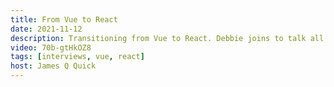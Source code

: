 ```yaml
---
title: From Vue to React
date: 2021-11-12
description: Transitioning from Vue to React. Debbie joins to talk all about it, her learning process, which features she likes more from which frameworks, and so much more!
video: 70b-gtHkOZ8
tags: [interviews, vue, react]
host: James Q Quick
---
```

